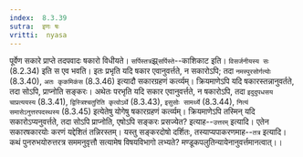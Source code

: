 ```yaml
---
index:  8.3.39
sutra:  इणः षः
vritti:  nyasa
---
```


पूर्वेण सकारे प्राप्ते तदपवादः षकारो विधीयते। `सर्पिस्तत्र`झ्र्`सर्पिस्ते`--काशिकाट इति। `विसर्जनीयस्य सः` (8.2.34) इति स एव भवति।
इतः प्रभृति यदि षकार एवानुवर्त्तते, न सकारोऽपि; तदा `नमस्पुरसोर्गत्योः` (8.3.40), `अतः कृकमिकंस` (8.3.46) इत्यादौ सकारग्रहणं कर्त्व्यम्। क्रियमाणेऽपि यदि षकारस्तन्नानुवर्तते, तदा सोऽपि, प्राप्नोति सङ्करः। अथेतः परभृति यदि सकार एवानुवर्त्तते, न षकारोऽपि, तदा `इदुदुपधसय चाप्रत्ययस्य` (8.3.41), `द्विस्त्रिश्चतुरिति कृत्वोऽर्थे` (8.3.43), `इसुसोः सामर्थ्ये` (8.3.44), `नित्यं समासेऽनुत्तरपदस्थस्य` (8.3.45) इत्येतेषु योगेषु षकारग्रहणं कर्त्व्यम्। क्रियमाणेऽपि तस्मिन् यदि सकारोऽप्यनुवर्त्तते, तदा सोऽपि प्राप्नोति, एषोऽपि सङ्करः प्रसज्येत? इत्याह--`उत्तरम्` इत्यादि। एतेन सकारषकारयोः करणं यद्देशितं तन्निरस्तम्। यस्तु सङ्करदोषो दर्शितः, तस्याप्यपाकरणमाह--`तत्र` इत्यादि। कथं पुनरुभयोरुत्तरत्र सममनुवृत्तौ सत्यामेष विषयविभागो लभ्यते? मण्डूकपलुतिन्यायेनानुवर्त्तमानत्वात्।।

